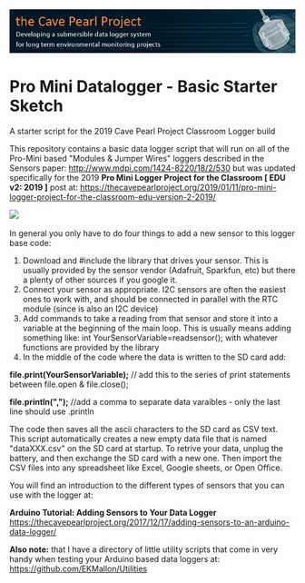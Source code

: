 <img src="https://github.com/EKMallon/The_Cave_Pearl_Project_CURRENT_codebuilds/blob/master/images/CavePearlProjectBanner_130x850px.jpg">

# Pro Mini Datalogger - Basic Starter Sketch
A starter script for the 2019 Cave Pearl Project Classroom Logger build

This repository contains a basic data logger script that will run on all of the Pro-Mini based "Modules &amp; Jumper Wires" loggers described in the Sensors paper: http://www.mdpi.com/1424-8220/18/2/530 but was updated specifically for the 2019  **Pro Mini Logger Project for the Classroom [ EDU v2: 2019 ]** post at:
https://thecavepearlproject.org/2019/01/11/pro-mini-logger-project-for-the-classroom-edu-version-2-2019/

<img src="https://github.com/EKMallon/Pro-Mini-Datalogger---Basic-Starter-Sketch/blob/master/images/_CavePearl_ClassroomLogger_2019_640pix.jpg">

In general you only have to do four things to add a new sensor to this logger base code:

1) Download and #include the library that drives your sensor. This is usually provided by the sensor vendor (Adafruit, Sparkfun, etc) but there a plenty of other sources if you google it. 
2) Connect your sensor as appropriate. I2C sensors are often the easiest ones to work with, and should be connected in parallel with the RTC module (since is also an I2C device)
3) Add commands to take a reading from that sensor and store it into a variable at the beginning of the main loop. This is usually means adding something like: int YourSensorVariable=readsensor();  with whatever functions are provided by the library
4) In the middle of the code where the data is written to the SD card add:

**file.print(YourSensorVariable);** // add this to the series of print statements between file.open & file.close();

**file.println(",");** //add a comma to separate data varaibles - only the last line should use .println

The code then saves all the ascii characters to the SD card as CSV text. This script automatically creates a new empty data file that is named "dataXXX.csv" on the SD card at startup. To retrive your data, unplug the battery, and then exchange the SD card with a new one. Then import the CSV files into any spreadsheet like Excel, Google sheets, or Open Office. 

You will find an introduction to the different types of sensors that you can use with the logger at:

**Arduino Tutorial: Adding Sensors to Your Data Logger**
https://thecavepearlproject.org/2017/12/17/adding-sensors-to-an-arduino-data-logger/

**Also note:** that I have a directory of little utility scripts that come in very handy when testing your Arduino based data loggers at: https://github.com/EKMallon/Utilities

